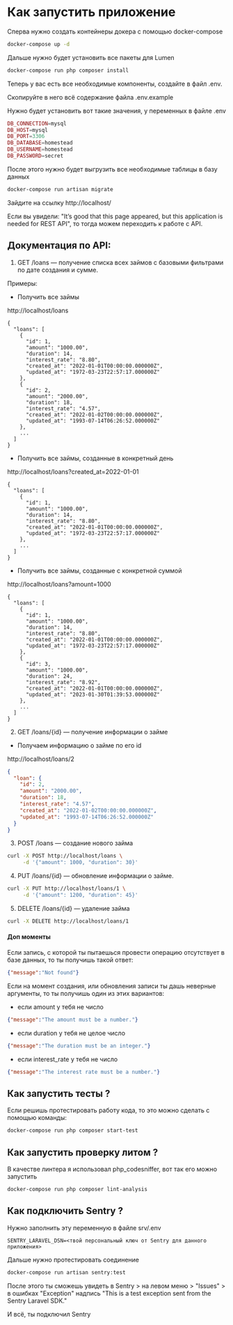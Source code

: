 # Как запустить приложение

Сперва нужно создать контейнеры докера с помощью docker-compose

```bash
docker-compose up -d
```

Дальше нужно будет установить все пакеты для Lumen 

```bash
docker-compose run php composer install
```

Теперь у вас есть все необходимые компоненты, создайте в файл .env. 

Скопируйте в него всё содержание файла .env.example

Нужно будет установить вот такие значения, у переменных в файле .env

```php
DB_CONNECTION=mysql
DB_HOST=mysql
DB_PORT=3306
DB_DATABASE=homestead
DB_USERNAME=homestead
DB_PASSWORD=secret
```

После этого нужно будет выгрузить все необходимые таблицы в базу данных

```bash
docker-compose run artisan migrate
```

Зайдите на ссылку http://localhost/ 

Если вы увидели: "It’s good that this page appeared, but this application is needed for REST API", то тогда можем переходить к работе с API.

## Документация по API:

1) GET /loans — получение списка всех займов с базовыми фильтрами по дате создания и сумме.

Примеры:

- Получить все займы

http://localhost/loans

```
{
  "loans": [
    {
      "id": 1,
      "amount": "1000.00",
      "duration": 14,
      "interest_rate": "8.80",
      "created_at": "2022-01-01T00:00:00.000000Z",
      "updated_at": "1972-03-23T22:57:17.000000Z"
    },
    {
      "id": 2,
      "amount": "2000.00",
      "duration": 18,
      "interest_rate": "4.57",
      "created_at": "2022-01-02T00:00:00.000000Z",
      "updated_at": "1993-07-14T06:26:52.000000Z"
    },
    ...
  ]
}
```

- Получить все займы, созданные в конкретный день

http://localhost/loans?created_at=2022-01-01

```
{
  "loans": [
    {
      "id": 1,
      "amount": "1000.00",
      "duration": 14,
      "interest_rate": "8.80",
      "created_at": "2022-01-01T00:00:00.000000Z",
      "updated_at": "1972-03-23T22:57:17.000000Z"
    },
    ...
  ]
}
```

- Получить все займы, созданные с конкретной суммой

http://localhost/loans?amount=1000

```
{
  "loans": [
    {
      "id": 1,
      "amount": "1000.00",
      "duration": 14,
      "interest_rate": "8.80",
      "created_at": "2022-01-01T00:00:00.000000Z",
      "updated_at": "1972-03-23T22:57:17.000000Z"
    },
    {
      "id": 3,
      "amount": "1000.00",
      "duration": 24,
      "interest_rate": "8.92",
      "created_at": "2022-01-01T00:00:00.000000Z",
      "updated_at": "2023-01-30T01:39:53.000000Z"
    },
    ...
  ]
}
```

2) GET /loans/{id} — получение информации о займе

- Получаем информацию о займе по его id

http://localhost/loans/2

```json
{
  "loan": {
    "id": 2,
    "amount": "2000.00",
    "duration": 18,
    "interest_rate": "4.57",
    "created_at": "2022-01-02T00:00:00.000000Z",
    "updated_at": "1993-07-14T06:26:52.000000Z"
  }
}
```

3) POST /loans — создание нового займа

```bash
curl -X POST http://localhost/loans \
     -d '{"amount": 1000, "duration": 30}'
```

4) PUT /loans/{id} — обновление информации о займе.

```bash
curl -X PUT http://localhost/loans/1 \
     -d '{"amount": 1200, "duration": 45}'
```

5) DELETE /loans/{id} — удаление займа

```bash
curl -X DELETE http://localhost/loans/1
```

#### Доп моменты

Если запись, с которой ты пытаешься провести операцию отсутствует в базе данных,
то ты получишь такой ответ:

```json
{"message":"Not found"}
```

Если на момент создания, или обновления записи ты дашь неверные аргументы,
то ты получишь один из этих вариантов:

- если amount у тебя не число

```json
{"message":"The amount must be a number."}
```

- если duration у тебя не целое число

```json
{"message":"The duration must be an integer."}
```

- если interest_rate у тебя не число

```json
{"message":"The interest rate must be a number."}
```

## Как запустить тесты ?

Если решишь протестировать работу кода, то это можно сделать с помощью команды:
```bash
docker-compose run php composer start-test
```

## Как запустить проверку литом ?

В качестве линтера я использовал php_codesniffer, вот так его можно запустить

```bash
docker-compose run php composer lint-analysis
```

## Как подключить Sentry ?

Нужно заполнить эту переменную в файле srv/.env

```
SENTRY_LARAVEL_DSN=<твой персональный ключ от Sentry для данного приложения>
```

Дальше нужно протестировать соединение

```bash
docker-compose run artisan sentry:test
```

После этого ты сможешь увидеть в Sentry > на левом меню > "Issues" > в ошибках "Exception" надпись "This is a test exception sent from the Sentry Laravel SDK."

И всё, ты подключил Sentry
